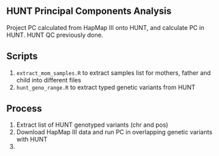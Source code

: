 ## HUNT Principal Components Analysis

Project PC calculated from HapMap III onto HUNT, and calculate PC in HUNT. HUNT QC previously done. 





## Scripts
1. `extract_mom_samples.R` to extract samples list for mothers, father and child into different files
2. `hunt_geno_range.R` to extract typed genetic variants from HUNT


## Process

1. Extract list of HUNT genotyped variants (chr and pos)
2. Download HapMap III data and run PC in overlapping genetic variants with HUNT
3.  



